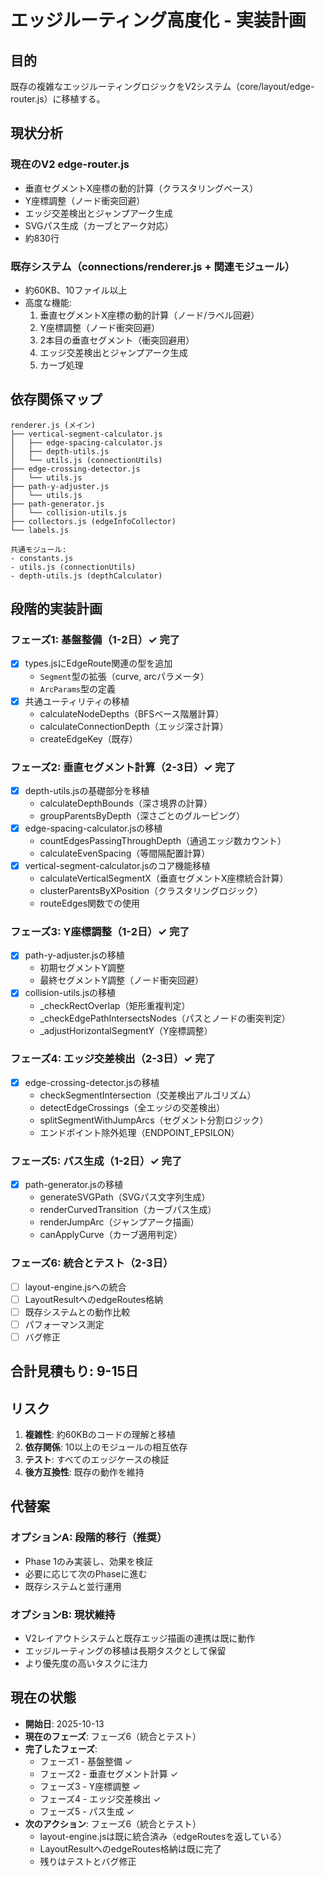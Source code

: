 # エッジルーティング高度化 - 実装計画

## 目的

既存の複雑なエッジルーティングロジックをV2システム（core/layout/edge-router.js）に移植する。

## 現状分析

### 現在のV2 edge-router.js
- 垂直セグメントX座標の動的計算（クラスタリングベース）
- Y座標調整（ノード衝突回避）
- エッジ交差検出とジャンプアーク生成
- SVGパス生成（カーブとアーク対応）
- 約830行

### 既存システム（connections/renderer.js + 関連モジュール）
- 約60KB、10ファイル以上
- 高度な機能:
  1. 垂直セグメントX座標の動的計算（ノード/ラベル回避）
  2. Y座標調整（ノード衝突回避）
  3. 2本目の垂直セグメント（衝突回避用）
  4. エッジ交差検出とジャンプアーク生成
  5. カーブ処理

## 依存関係マップ

```
renderer.js (メイン)
├── vertical-segment-calculator.js
│   ├── edge-spacing-calculator.js
│   ├── depth-utils.js
│   └── utils.js (connectionUtils)
├── edge-crossing-detector.js
│   └── utils.js
├── path-y-adjuster.js
│   └── utils.js
├── path-generator.js
│   └── collision-utils.js
├── collectors.js (edgeInfoCollector)
└── labels.js

共通モジュール:
- constants.js
- utils.js (connectionUtils)
- depth-utils.js (depthCalculator)
```

## 段階的実装計画

### フェーズ1: 基盤整備（1-2日）✓ 完了
- [x] types.jsにEdgeRoute関連の型を追加
  - `Segment`型の拡張（curve, arcパラメータ）
  - `ArcParams`型の定義
- [x] 共通ユーティリティの移植
  - calculateNodeDepths（BFSベース階層計算）
  - calculateConnectionDepth（エッジ深さ計算）
  - createEdgeKey（既存）

### フェーズ2: 垂直セグメント計算（2-3日）✓ 完了
- [x] depth-utils.jsの基礎部分を移植
  - calculateDepthBounds（深さ境界の計算）
  - groupParentsByDepth（深さごとのグルーピング）
- [x] edge-spacing-calculator.jsの移植
  - countEdgesPassingThroughDepth（通過エッジ数カウント）
  - calculateEvenSpacing（等間隔配置計算）
- [x] vertical-segment-calculator.jsのコア機能移植
  - calculateVerticalSegmentX（垂直セグメントX座標統合計算）
  - clusterParentsByXPosition（クラスタリングロジック）
  - routeEdges関数での使用

### フェーズ3: Y座標調整（1-2日）✓ 完了
- [x] path-y-adjuster.jsの移植
  - 初期セグメントY調整
  - 最終セグメントY調整（ノード衝突回避）
- [x] collision-utils.jsの移植
  - _checkRectOverlap（矩形重複判定）
  - _checkEdgePathIntersectsNodes（パスとノードの衝突判定）
  - _adjustHorizontalSegmentY（Y座標調整）

### フェーズ4: エッジ交差検出（2-3日）✓ 完了
- [x] edge-crossing-detector.jsの移植
  - checkSegmentIntersection（交差検出アルゴリズム）
  - detectEdgeCrossings（全エッジの交差検出）
  - splitSegmentWithJumpArcs（セグメント分割ロジック）
  - エンドポイント除外処理（ENDPOINT_EPSILON）

### フェーズ5: パス生成（1-2日）✓ 完了
- [x] path-generator.jsの移植
  - generateSVGPath（SVGパス文字列生成）
  - renderCurvedTransition（カーブパス生成）
  - renderJumpArc（ジャンプアーク描画）
  - canApplyCurve（カーブ適用判定）

### フェーズ6: 統合とテスト（2-3日）
- [ ] layout-engine.jsへの統合
- [ ] LayoutResultへのedgeRoutes格納
- [ ] 既存システムとの動作比較
- [ ] パフォーマンス測定
- [ ] バグ修正

## 合計見積もり: 9-15日

## リスク

1. **複雑性**: 約60KBのコードの理解と移植
2. **依存関係**: 10以上のモジュールの相互依存
3. **テスト**: すべてのエッジケースの検証
4. **後方互換性**: 既存の動作を維持

## 代替案

### オプションA: 段階的移行（推奨）
- Phase 1のみ実装し、効果を検証
- 必要に応じて次のPhaseに進む
- 既存システムと並行運用

### オプションB: 現状維持
- V2レイアウトシステムと既存エッジ描画の連携は既に動作
- エッジルーティングの移植は長期タスクとして保留
- より優先度の高いタスクに注力

## 現在の状態

- **開始日**: 2025-10-13
- **現在のフェーズ**: フェーズ6（統合とテスト）
- **完了したフェーズ**:
  - フェーズ1 - 基盤整備 ✓
  - フェーズ2 - 垂直セグメント計算 ✓
  - フェーズ3 - Y座標調整 ✓
  - フェーズ4 - エッジ交差検出 ✓
  - フェーズ5 - パス生成 ✓
- **次のアクション**: フェーズ6（統合とテスト）
  - layout-engine.jsは既に統合済み（edgeRoutesを返している）
  - LayoutResultへのedgeRoutes格納は既に完了
  - 残りはテストとバグ修正
